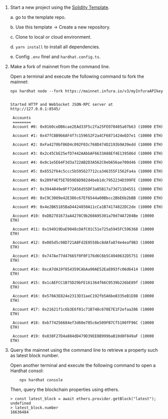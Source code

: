 1. Start a new project using the [Solidity Template](https://github.com/PaulRBerg/hardhat-template).
   
   a. go to the template repo.

   b. Use this template -> Create a new repository.

   c. Clone to local or cloud environment.

   d. ``yarn install`` to install all dependencies.

   e. Config ``.env`` finel and ``hardhat.config.ts``.

2. Make a fork of mainnet from the command line.

   Open a terminal and execute the following command to fork the mainnet:

   ```
   npx hardhat node --fork https://mainnet.infura.io/v3/myInfuraAPIkey


   Started HTTP and WebSocket JSON-RPC server at http://127.0.0.1:8545/

    Accounts
    ========
    Account #0: 0x0160ceDB6cae2EAd33F5c2fa25FE078485a07b63 (10000 ETH)

    Account #1: 0x47fC8B9b6AF4f7c159652F2a4CF6871424eED7e1 (10000 ETH)

    Account #2: 0xFa4270bf86D4c092F03c768D474D2193b9A39edd (10000 ETH)

    Account #3: 0x2c45CbE25efD7442AAbbAF6633A88Ef4E139586d (10000 ETH)

    Account #4: 0x0c1e5E64F3d3a722AB2D3A562C0eb656ae700d46 (10000 ETH)

    Account #5: 0x6552f64c5ccc5b595627712ca346355F1562Fa4a (10000 ETH)

    Account #6: 0x209f4Ef5E7D59E6D982d4beb1dc7952234D399FE (10000 ETH)

    Account #7: 0x3944049e0Ff72A56d55DF3a05B17a73d711D4551 (10000 ETH)

    Account #8: 0xC9C3089e42E386c67Ef6544a00Bbcc2BbE6b2bBB (10000 ETH)

    Account #9: 0x4e2B65185BaD4424850A11cCa1B74174822DC2de (10000 ETH)

    Account #10: 0xDB2781673aA4278C9b260A95301a70d74A7204Be (10000 ETH)

    Account #11: 0x194919DaE9048cDAfC01C51e725a5945FC596368 (10000 ETH)

    Account #12: 0x085d5c98D721A8Fd2E0558bc8dAfa874e4eaf9B3 (10000 ETH)

    Account #13: 0x747Ae77d47665f0F0F176d6C6b5C4940632D5751 (10000 ETH)

    Account #14: 0xcA7dA19f854359CAbAa90AE52EaE093fc06d6414 (10000 ETH)

    Account #15: 0x1cAEFCC1B75D29bFE161364f66C0539b226bE89f (10000 ETH)

    Account #16: 0x570A3E824e2313D31aeC192fb5A6be8335eB1E08 (10000 ETH)

    Account #17: 0x21621f1c6b3E6f01c71B748c670E7E1F2efaa286 (10000 ETH)

    Account #18: 0xb774256684ef3d60e705c6e509FB7Cf5100fF96C (10000 ETH)

    Account #19: 0x838F27D4a884dD479D39EE8B999baB10d8F849aF (10000 ETH)
   ```

3. Query the mainnet using the command line to retrieve a property such as latest block number.

   Open another terminal and execute the following command to open a Hardhat consol:

   ```
       npx hardhat console
   ```

   Then, query the blockchain properties using ethers.

   ```
   > const latest_block = await ethers.provider.getBlock("latest");
   undefined
   > latest_block.number
   16636484
   ```
